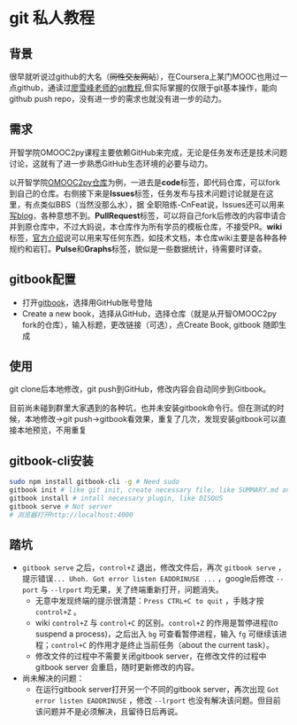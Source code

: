 # git 私人教程

## 背景
很早就听说过github的大名（~~同性交友网站~~），在Coursera上某门MOOC也用过一点github，通读过[廖雪峰老师的git教程](http://www.liaoxuefeng.com/wiki/0013739516305929606dd18361248578c67b8067c8c017b000),但实际掌握的仅限于git基本操作，能向github push repo，没有进一步的需求也就没有进一步的动力。
## 需求
开智学院OMOOC2py课程主要依赖GitHub来完成，无论是任务发布还是技术问题讨论，这就有了进一步熟悉GitHub生态环境的必要与动力。

以开智学院[OMOOC2py仓库](https://github.com/OpenMindClub/OMOOC2py)为例，一进去是**code**标签，即代码仓库，可以fork到自己的仓库。右侧接下来是**Issues**标签，任务发布与技术问题讨论就是在这里，有点类似BBS（当然没那么水），据 全职陪练-CnFeat说，Issues还可以用来[写blog](https://github.com/lifesinger/lifesinger.github.io/issues)，各种意想不到。**PullRequest**标签，可以将自己fork后修改的内容申请合并到原仓库中，不过大妈说，本仓库作为所有学员的模板仓库，不接受PR。**wiki**标签，[官方介绍](https://help.github.com/articles/about-github-wikis/)说可以用来写任何东西，如技术文档，本仓库wiki主要是各种各种规约和岩钉。**Pulse**和**Graphs**标签，貌似是一些数据统计，待需要时详查。
## gitbook配置
* 打开[gitbook](https://www.gitbook.com)，选择用GitHub账号登陆
* Create a new book，选择从GitHub，选择仓库（就是从开智OMOOC2py fork的仓库），输入标题，更改链接（可选），点Create Book, gitbook 随即生成
## 使用
git clone后本地修改，git push到GitHub，修改内容会自动同步到Gitbook。

目前尚未碰到群里大家遇到的各种坑，也并未安装gitbook命令行。但在测试的时候，本地修改→git push→gitbook看效果，重复了几次，发现安装gitbook可以直接本地预览，不用重复
## gitbook-cli安装
```bash
sudo npm install gitbook-cli -g # Need sudo
gitbook init # like git init, create necessary file, like SUMMARY.md and README.md
gitbook install # intall necessary plugin, like DISQUS
gitbook serve # Not server
# 浏览器打开http://localhost:4000
```
## 踏坑
* `gitbook serve` 之后，`control+Z` 退出，修改文件后，再次 `gitbook serve` ，提示错误`... Uhoh. Got error listen EADDRINUSE ...` ，google后修改 `--port` 与 `--lrport` 均无果，关了终端重新打开，问题消失。
    * 无意中发现终端的提示很清楚：`Press CTRL+C to quit` ，手贱才按 `control+Z` 。
    * wiki `control+Z` 与 `control+C` 的区别。`control+Z` 的作用是暂停进程(to suspend a process)，之后出入 `bg` 可查看暂停进程，输入 `fg` 可继续该进程；`control+C` 的作用才是终止当前任务（about the current task）。
    * 修改文件的过程中不需要关闭gitbook server，在修改文件的过程中gitbook server 会重启，随时更新修改的内容。
* 尚未解决的问题：
    * 在运行gitbook server打开另一个不同的gitbook server，再次出现 `Got error listen EADDRINUSE` ，修改 `--lrport` 也没有解决该问题。但目前该问题并不是必须解决，且留待日后再说。


